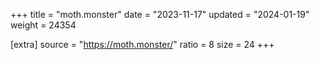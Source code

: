 +++
title = "moth.monster"
date = "2023-11-17"
updated = "2024-01-19"
weight = 24354

[extra]
source = "https://moth.monster/"
ratio = 8
size = 24
+++

